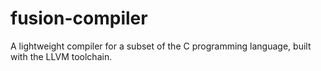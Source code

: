 # fusion-compiler
A lightweight compiler for a subset of the C programming language, built with the LLVM toolchain.
